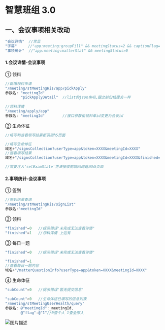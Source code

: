 <script setup>
import { withBase } from 'vitepress'
</script>

# 智慧班组 3.0


## 一、会议事项相关改动
```objective-c
"会议详情"  //常显
"字幕"     //"app:meeting:groupFill" && meetingStatus=2 && captionFlag=1
"事项统计"  //"app:meeting:matterStat" && meetingStatus>0
```

#### 1.会议详情-会议事项
① 领料
```objective-c
//新增领料申请
"/meeting/stMeetingHis/app/pickApply"
参数名: "meetingId"
       "pickApplyDetail"  //list的json串吧,跟之前归档提交一样
       
//领料详情  
"/meeting/apply/app"
参数名: "meetingId"        //接口参数由领料单id变更为会议id
```
② 生命体征
```objective-c
//填写和查看填写结果都调用h5页面

//填写生命体征
域名+"/signsCollection?userType=app&token=XXXX&meetingId=XXXX"
//查看填写结果
域名+"/signsCollection?userType=app&token=XXXX&meetingId=XXXX&finished=1"

//需要注入'setExamState'方法接收前端回调退出h5页面
```

#### 2.事项统计-会议事项
① 签到
```objective-c
//签到结果查询
"/meeting/stMeetingHis/signList"
参数名:"meetingId"
```
② 领料
```objective-c
"finished"=0   //提示错误"未完成无法查看详情"
"finished"=1   //领料详情 上边有
```

③ 每日一题
```objective-c
"finished"=0   //提示错误"未完成无法查看详情"

"finished"=1
//查看每日一题内容
域名+"/matterQuestionInfo?userType=app&token=XXXX&meetingId=XXXX"
```

④ 生命体征
```objective-c
"subCount"=0   //提示错误"暂无提交信息"
        
"subCount">0   //生命体征已填写的信息列表
"/meeting/stMeetingUserHealth/query"
参数名: @"meetingId":_meetingId,
       @"flag":@"1"//0查个人 1查全部人
```
<img :src="withBase('/img/iosImg/healthlist.jpg')" alt="图片描述">